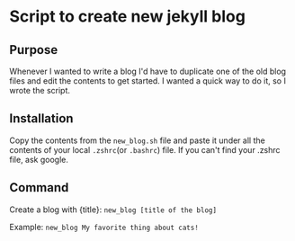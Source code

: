 # Script to create new jekyll blog

## Purpose
Whenever I wanted to write a blog I'd have to duplicate one of the old blog files and edit the contents to get started. I wanted a quick way to do it, so I wrote the script.

## Installation
Copy the contents from the ```new_blog.sh``` file and paste it under all the contents of your local ```.zshrc```(or ```.bashrc```) file.
If you can't find your .zshrc file, ask google.

## Command
Create a blog with {title}: ```new_blog [title of the blog]```

Example: ```new_blog My favorite thing about cats!```
